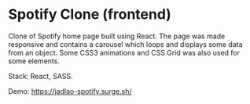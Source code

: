 # Spotify Clone (frontend)

Clone of Spotify home page built using React. The page was made responsive and contains a carousel which loops and displays some data from an object. Some CSS3 animations and CSS Grid was also used for some elements.

Stack: React, SASS.

Demo: https://jadlao-spotify.surge.sh/

